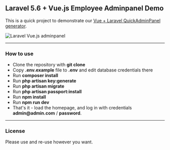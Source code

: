 ## Laravel 5.6 + Vue.js Employee Adminpanel Demo

This is a quick project to demonstrate our [Vue + Laravel QuickAdminPanel generator](https://vue.quickadminpanel.com).

![Laravel Vue.js adminpanel](https://lh3.googleusercontent.com/PgvPjYQUW6kMzODICV-R583p5-NPj6GQZSRC6lendSvwoOSb74o9o4PUthcFqPTo6reXARBO04MqFUxHzeh3=w2880-h1510-rw)

---

### How to use

- Clone the repository with __git clone__
- Copy __.env.example__ file to __.env__ and edit database credentials there
- Run __composer install__
- Run __php artisan key:generate__
- Run __php artisan migrate__
- Run __php artisan passport:install__
- Run __npm install__
- Run __npm run dev__
- That's it - load the homepage, and log in with credentials __admin@admin.com__ / __password__.

---

### License

Please use and re-use however you want.